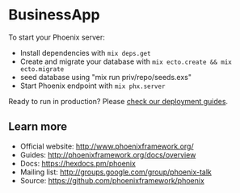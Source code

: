 # BusinessApp

To start your Phoenix server:

  * Install dependencies with `mix deps.get`
  * Create and migrate your database with `mix ecto.create && mix ecto.migrate`
  * seed database using "mix run priv/repo/seeds.exs"
  * Start Phoenix endpoint with `mix phx.server`

<!-- Now you can visit [`localhost:4000`](http://localhost:4000) from your browser. -->

Ready to run in production? Please [check our deployment guides](http://www.phoenixframework.org/docs/deployment).

## Learn more

  * Official website: http://www.phoenixframework.org/
  * Guides: http://phoenixframework.org/docs/overview
  * Docs: https://hexdocs.pm/phoenix
  * Mailing list: http://groups.google.com/group/phoenix-talk
  * Source: https://github.com/phoenixframework/phoenix
